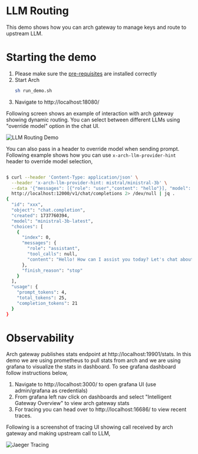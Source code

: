 # LLM Routing
This demo shows how you can arch gateway to manage keys and route to upstream LLM.

# Starting the demo
1. Please make sure the [pre-requisites](https://github.com/katanemo/arch/?tab=readme-ov-file#prerequisites) are installed correctly
1. Start Arch
   ```sh
   sh run_demo.sh
   ```
1. Navigate to http://localhost:18080/

Following screen shows an example of interaction with arch gateway showing dynamic routing. You can select between different LLMs using "override model" option in the chat UI.

![LLM Routing Demo](llm_routing_demo.png)

You can also pass in a header to override model when sending prompt. Following example shows how you can use `x-arch-llm-provider-hint` header to override model selection,

```bash

$ curl --header 'Content-Type: application/json' \
  --header 'x-arch-llm-provider-hint: mistral/ministral-3b' \
  --data '{"messages": [{"role": "user","content": "hello"}], "model": "none"}' \
  http://localhost:12000/v1/chat/completions 2> /dev/null | jq .
{
  "id": "xxx",
  "object": "chat.completion",
  "created": 1737760394,
  "model": "ministral-3b-latest",
  "choices": [
    {
      "index": 0,
      "messages": {
        "role": "assistant",
        "tool_calls": null,
        "content": "Hello! How can I assist you today? Let's chat about anything you'd like. 😊"
      },
      "finish_reason": "stop"
    }
  ],
  "usage": {
    "prompt_tokens": 4,
    "total_tokens": 25,
    "completion_tokens": 21
  }
}

```

# Observability
Arch gateway publishes stats endpoint at http://localhost:19901/stats. In this demo we are using prometheus to pull stats from arch and we are using grafana to visualize the stats in dashboard. To see grafana dashboard follow instructions below,

1. Navigate to http://localhost:3000/ to open grafana UI (use admin/grafana as credentials)
1. From grafana left nav click on dashboards and select "Intelligent Gateway Overview" to view arch gateway stats
1. For tracing you can head over to http://localhost:16686/ to view recent traces.

Following is a screenshot of tracing UI showing call received by arch gateway and making upstream call to LLM,

![Jaeger Tracing](jaeger_tracing_llm_routing.png)
